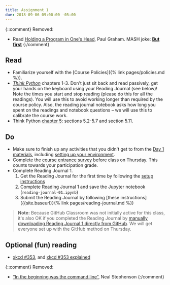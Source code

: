 ```yaml
---
title: Assignment 1
due: 2018-09-06 09:00:00 -05:00
---
```



{::comment}
Removed:
* Read [Holding a Program in One's Head](http://paulgraham.com/head.html), Paul Graham.
MASH joke: [**But first**](https://www.youtube.com/watch?v=UcaWQZlPXgQ)
{:/comment}

## Read
* Familiarize yourself with the [Course Policies]({% link pages/policies.md %}).
* [_Think Python_](http://greenteapress.com/wp/think-python-2e/) chapters 1-3. Don't just sit back and read passively, get your hands on the keyboard using your Reading Journal (see below)!
Note the times you start and stop reading (please do this for all the readings). You will use this to avoid working longer than required by the course policy. Also, the reading journal notebook asks how long you spent on the readings and notebook questions – we will use this to calibrate the course work.
* Think Python [chapter 5](http://greenteapress.com/thinkpython2/html/thinkpython2006.html): sections 5.2-5.7 and section 5.11.

## Do
* Make sure to finish up any activities that you didn't get to from the [Day 1 materials](/notes/day-1), including [setting up your environment](/activities/setup).
* Complete the [course entrance survey](https://goo.gl/forms/GopqnLvczWUEx33y1) before class on Thursday. This counts towards your participation grade.
* Complete Reading Journal 1. 
  1. Get the Reading Journal for the first time by following the [setup instructions](/activities/setup#get-the-reading-journal)
  1. Complete Reading Journal 1 and save the Jupyter notebook (```reading-journal-01.ipynb```)
  1. Submit the Reading Journal by following [these instructions]({{site.baseurl}}{% link pages/reading-journal.md %})

> **Note:** Because GitHub Classroom was not initially active for this class, it's also OK if you completed the Reading Journal by [manually downloading Reading Journal 1 directly from GitHub](/resources/recipes/#download-a-single-file-directly-from-github). We will get everyone set up with the GitHub method on Thursday.

## Optional (fun) reading

* [xkcd #353](https://xkcd.com/353/), and [xkcd #353 explained](https://www.explainxkcd.com/wiki/index.php/353:_Python)

{::comment}
Removed:
* [“In the beginning was the command line”](http://www.mit.edu/~yandros/doc/command.txt), Neal Stephenson
{:/comment}
